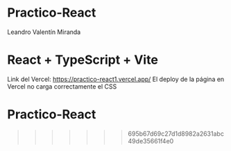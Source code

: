 # Practico-React
Leandro Valentín Miranda
# React + TypeScript + Vite
Link del Vercel: https://practico-react1.vercel.app/
El deploy de la página en Vercel no carga correctamente el CSS
# Practico-React
>>>>>>> 695b67d69c27d1d8982a2631abc49de35661f4e0
